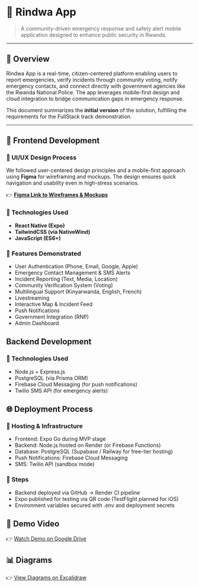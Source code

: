 # 📱 Rindwa App

> A community-driven emergency response and safety alert mobile application designed to enhance public security in Rwanda.

---

## 🚀 Overview

Rindwa App is a real-time, citizen-centered platform enabling users to report emergencies, verify incidents through community voting, notify emergency contacts, and connect directly with government agencies like the Rwanda National Police. The app leverages mobile-first design and cloud integration to bridge communication gaps in emergency response.

This document summarizes the **initial version** of the solution, fulfilling the requirements for the FullStack track demonstration.

---

## 🎨 Frontend Development

### 🔹 UI/UX Design Process

We followed user-centered design principles and a mobile-first approach using **Figma** for wireframing and mockups. The design ensures quick navigation and usability even in high-stress scenarios.

👉 **[Figma Link to Wireframes & Mockups]([https://your-figma-link.com](https://www.figma.com/design/WHGQbwKFd3CVbiRJoLP8JJ/Rindwa-App?node-id=1-3&t=k2Ioh9f5Ubwcpd7b-1))**

### 🔹 Technologies Used

- **React Native (Expo)**
- **TailwindCSS (via NativeWind)**
- **JavaScript (ES6+)**

### 🔹 Features Demonstrated

-   User Authentication (Phone, Email, Google, Apple)
-   Emergency Contact Management & SMS Alerts
-   Incident Reporting (Text, Media, Location)
-   Community Verification System (Voting)
-   Multilingual Support (Kinyarwanda, English, French)
-   Livestreaming
-   Interactive Map & Incident Feed
-   Push Notifications
-   Government Integration (RNP)
-   Admin Dashboard

## Backend Development

### 🔹 Technologies Used

-   Node.js + Express.js
-   PostgreSQL (via Prisma ORM)
-   Firebase Cloud Messaging (for push notifications)
-   Twilio SMS API (for emergency alerts)

## 🌐 Deployment Process

### 🔹 Hosting & Infrastructure
-   Frontend: Expo Go during MVP stage
-   Backend: Node.js hosted on Render (or Firebase Functions)
-   Database: PostgreSQL (Supabase / Railway for free-tier hosting)
-   Push Notifications: Firebase Cloud Messaging
-   SMS: Twilio API (sandbox mode)

### 🔹 Steps
-   Backend deployed via GitHub -> Render CI pipeline
-   Expo published for testing via QR code (TestFlight planned for iOS)
-   Environment variables secured with .env and deployment secrets

## 🎥 Demo Video
👉 [Watch Demo on Google Drive]([https://your-figma-link.com](https://www.figma.com/design/WHGQbwKFd3CVbiRJoLP8JJ/Rindwa-App?node-id=1-3&t=k2Ioh9f5Ubwcpd7b-1))

## 📊 Diagrams
👉 [View Diagrams on Excalidraw]([https://your-figma-link.com](https://www.figma.com/design/WHGQbwKFd3CVbiRJoLP8JJ/Rindwa-App?node-id=1-3&t=k2Ioh9f5Ubwcpd7b-1)](https://excalidraw.com/#json=bgddnHcDfiAtysJdIrHf3,OALuQXYGSPj_b9OqScSQIA))

